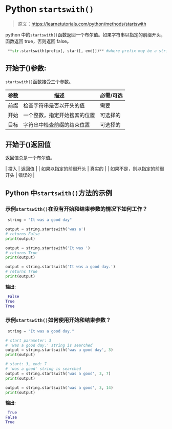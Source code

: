 # Python `startswith()`

> 原文：<https://learnetutorials.com/python/methods/startswith>

python 中的`startswith()`函数返回一个布尔值。如果字符串以指定的前缀开头，函数返回 true，否则返回 false。

```py
 **str.startswith(prefix[, start[, end]])** #where prefix may be a string or tuple 

```

## 开始于()参数:

`startswith()`函数接受三个参数。

| 参数 | 描述 | 必需/可选 |
| --- | --- | --- |
| 前缀 | 检查字符串是否以开头的值 | 需要 |
| 开始 | 一个整数，指定开始搜索的位置 | 可选择的 |
| 目标 | 字符串中检查前缀的结束位置 | 可选择的 |

## 开始于()返回值

返回值总是一个布尔值。

| 投入 | 返回值 |
| 如果以指定的前缀开头 | 真实的 |
| 如果不是，则以指定的前缀开头 | 错误的 |

## Python 中`startswith()`方法的示例

### 示例`startswith()`在没有开始和结束参数的情况下如何工作？

```py
 string = "It was a good day"

output = string.startswith('was a')
# returns False
print(output)

output = string.startswith('It was ')
# returns True
print(output)

output = string.startswith('It was a good day.')
# returns True
print(output) 

```

**输出:**

```py
 False
True
True 
```

### 示例`startswith()`如何使用开始和结束参数？

```py
 string = "It was a good day."

# start parameter: 3
# 'was a good day.' string is searched
output = string.startswith('was a good day', 3)
print(output)

# start: 3, end: 7
# 'was a good' string is searched
output = string.startswith('was a good', 3, 7)
print(output)

output = string.startswith('was a good', 3, 14)
print(output) 

```

**输出:**

```py
 True
False
True 
```
